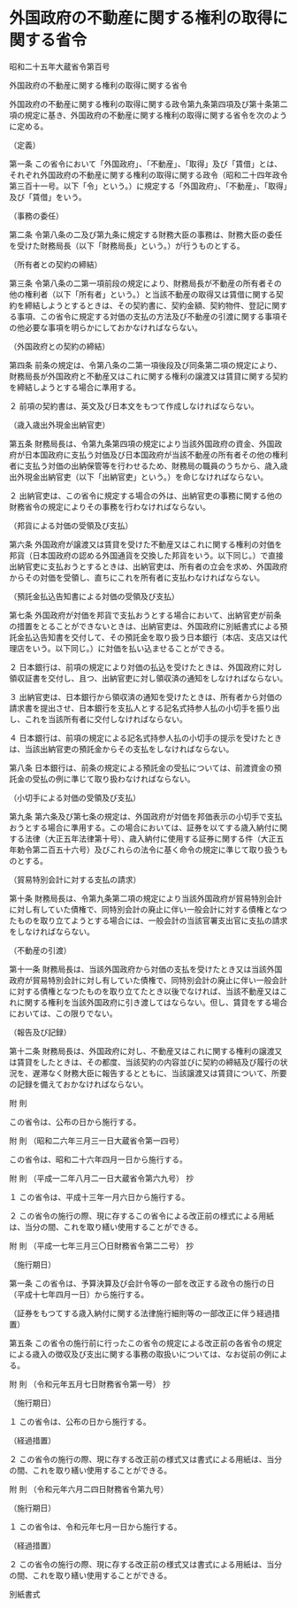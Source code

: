 # 外国政府の不動産に関する権利の取得に関する省令

昭和二十五年大蔵省令第百号

外国政府の不動産に関する権利の取得に関する省令

外国政府の不動産に関する権利の取得に関する政令第九条第四項及び第十条第二項の規定に基き、外国政府の不動産に関する権利の取得に関する省令を次のように定める。

（定義）

第一条 この省令において「外国政府」、「不動産」、「取得」及び「賃借」とは、それぞれ外国政府の不動産に関する権利の取得に関する政令（昭和二十四年政令第三百十一号。以下「令」という。）に規定する「外国政府」、「不動産」、「取得」及び「賃借」をいう。

（事務の委任）

第二条 令第八条の二及び第九条に規定する財務大臣の事務は、財務大臣の委任を受けた財務局長（以下「財務局長」という。）が行うものとする。

（所有者との契約の締結）

第三条 令第八条の二第一項前段の規定により、財務局長が不動産の所有者その他の権利者（以下「所有者」という。）と当該不動産の取得又は賃借に関する契約を締結しようとするときは、その契約書に、契約金額、契約物件、登記に関する事項、この省令に規定する対価の支払の方法及び不動産の引渡に関する事項その他必要な事項を明らかにしておかなければならない。

（外国政府との契約の締結）

第四条 前条の規定は、令第八条の二第一項後段及び同条第二項の規定により、財務局長が外国政府と不動産又はこれに関する権利の譲渡又は賃貸に関する契約を締結しようとする場合に準用する。

２ 前項の契約書は、英文及び日本文をもつて作成しなければならない。

（歳入歳出外現金出納官吏）

第五条 財務局長は、令第九条第四項の規定により当該外国政府の資金、外国政府が日本国政府に支払う対価及び日本国政府が当該不動産の所有者その他の権利者に支払う対価の出納保管等を行わせるため、財務局の職員のうちから、歳入歳出外現金出納官吏（以下「出納官吏」という。）を命じなければならない。

２ 出納官吏は、この省令に規定する場合の外は、出納官吏の事務に関する他の財務省令の規定によりその事務を行わなければならない。

（邦貨による対価の受領及び支払）

第六条 外国政府が譲渡又は賃貸を受けた不動産又はこれに関する権利の対価を邦貨（日本国政府の認める外国通貨を交換した邦貨をいう。以下同じ。）で直接出納官吏に支払おうとするときは、出納官吏は、所有者の立会を求め、外国政府からその対価を受領し、直ちにこれを所有者に支払わなければならない。

（預託金払込告知書による対価の受領及び支払）

第七条 外国政府が対価を邦貨で支払おうとする場合において、出納官吏が前条の措置をとることができないときは、出納官吏は、外国政府に別紙書式による預託金払込告知書を交付して、その預託金を取り扱う日本銀行（本店、支店又は代理店をいう。以下同じ。）に対価を払い込ませることができる。

２ 日本銀行は、前項の規定により対価の払込を受けたときは、外国政府に対し領収証書を交付し、且つ、出納官吏に対し領収済の通知をしなければならない。

３ 出納官吏は、日本銀行から領収済の通知を受けたときは、所有者から対価の請求書を提出させ、日本銀行を支払人とする記名式持参人払の小切手を振り出し、これを当該所有者に交付しなければならない。

４ 日本銀行は、前項の規定による記名式持参人払の小切手の提示を受けたときは、当該出納官吏の預託金からその支払をしなければならない。

第八条 日本銀行は、前条の規定による預託金の受払については、前渡資金の預託金の受払の例に準じて取り扱わなければならない。

（小切手による対価の受領及び支払）

第九条 第六条及び第七条の規定は、外国政府が対価を邦価表示の小切手で支払おうとする場合に準用する。この場合においては、証券を以てする歳入納付に関する法律（大正五年法律第十号）、歳入納付に使用する証券に関する件（大正五年勅令第二百五十六号）及びこれらの法令に基く命令の規定に準じて取り扱うものとする。

（貿易特別会計に対する支払の請求）

第十条 財務局長は、令第九条第二項の規定により当該外国政府が貿易特別会計に対し有していた債権で、同特別会計の廃止に伴い一般会計に対する債権となつたものを取り立てようとする場合には、一般会計の当該官署支出官に支払の請求をしなければならない。

（不動産の引渡）

第十一条 財務局長は、当該外国政府から対価の支払を受けたとき又は当該外国政府が貿易特別会計に対し有していた債権で、同特別会計の廃止に伴い一般会計に対する債権となつたものを取り立てたとき以後でなければ、当該不動産又はこれに関する権利を当該外国政府に引き渡してはならない。但し、賃貸をする場合においては、この限りでない。

（報告及び記録）

第十二条 財務局長は、外国政府に対し、不動産又はこれに関する権利の譲渡又は賃貸をしたときは、その都度、当該契約の内容並びに契約の締結及び履行の状況を、遅滞なく財務大臣に報告するとともに、当該譲渡又は賃貸について、所要の記録を備えておかなければならない。

附 則

この省令は、公布の日から施行する。

附 則 （昭和二六年三月三一日大蔵省令第一四号）

この省令は、昭和二十六年四月一日から施行する。

附 則 （平成一二年八月二一日大蔵省令第六九号） 抄

１ この省令は、平成十三年一月六日から施行する。

２ この省令の施行の際、現に存するこの省令による改正前の様式による用紙は、当分の間、これを取り繕い使用することができる。

附 則 （平成一七年三月三〇日財務省令第二二号） 抄

（施行期日）

第一条 この省令は、予算決算及び会計令等の一部を改正する政令の施行の日（平成十七年四月一日）から施行する。

（証券をもつてする歳入納付に関する法律施行細則等の一部改正に伴う経過措置）

第五条 この省令の施行前に行ったこの省令の規定による改正前の各省令の規定による歳入の徴収及び支出に関する事務の取扱いについては、なお従前の例による。

附 則 （令和元年五月七日財務省令第一号） 抄

（施行期日）

１ この省令は、公布の日から施行する。

（経過措置）

２ この省令の施行の際、現に存する改正前の様式又は書式による用紙は、当分の間、これを取り繕い使用することができる。

附 則 （令和元年六月二四日財務省令第九号）

（施行期日）

１ この省令は、令和元年七月一日から施行する。

（経過措置）

２ この省令の施行の際、現に存する改正前の様式又は書式による用紙は、当分の間、これを取り繕い使用することができる。

別紙書式

[](/./pict/S25F03401000100_1907241607_001.pdf)
